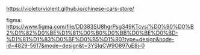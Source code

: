 https://violetorviolent.github.io/chinese-cars-store/

figma: https://www.figma.com/file/DD383SU8hgrPsg349KTcvs/%D0%90%D0%B2%D1%82%D0%BE%D1%81%D0%B0%D0%BB%D0%BE%D0%BD-%D1%81%D1%83%D0%BF%D0%B5%D1%80?type=design&node-id=4829-5617&mode=design&t=3YSIqCW9O897uE8j-0


